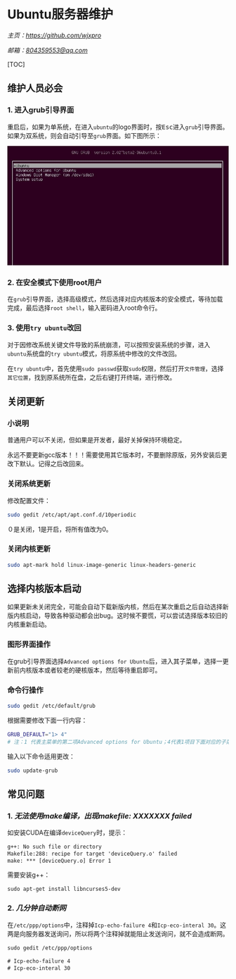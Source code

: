 # **Ubuntu服务器维护**
*主页：https://github.com/wjxpro*

*邮箱：804359553@qq.com*

[TOC]

## 维护人员必会
### 1. 进入grub引导界面
重启后，如果为单系统，在进入`ubuntu`的logo界面时，按<kbd>Esc</kbd>进入`grub`引导界面。如果为双系统，则会自动引导至`grub`界面。如下图所示：

![grub引导界面](./img/grub-bootloader.jpg)

### 2. 在安全模式下使用root用户
在`grub`引导界面，选择高级模式，然后选择对应内核版本的安全模式，等待加载完成，最后选择`root shell`，输入密码进入root命令行。

### 3. 使用`try ubuntu`改回
对于因修改系统关键文件导致的系统崩溃，可以按照安装系统的步骤，进入`ubuntu`系统盘的`try ubuntu`模式，将原系统中修改的文件改回。

在`try ubuntu`中，首先使用`sudo passwd`获取`sudo`权限，然后打开`文件管理`，选择`其它位置`，找到原系统所在盘，之后右键打开终端，进行修改。

## 关闭更新
### 小说明
普通用户可以不关闭，但如果是开发者，最好关掉保持环境稳定。

永远不要更新gcc版本！！！需要使用其它版本时，不要删除原版，另外安装后更改下默认。记得之后改回来。

### 关闭系统更新
修改配置文件：
```bash
sudo gedit /etc/apt/apt.conf.d/10periodic
```
０是关闭，1是开启，将所有值改为0。

### 关闭内核更新
```bash
sudo apt-mark hold linux-image-generic linux-headers-generic 
```

## 选择内核版本启动
如果更新未关闭完全，可能会自动下载新版内核，然后在某次重启之后自动选择新版内核启动，导致各种驱动都会出bug。这时候不要慌，可以尝试选择版本较旧的内核重新启动。
### 图形界面操作
在grub引导界面选择`Advanced options for Ubuntu`后，进入其子菜单，选择一更新前内核版本或者较老的硬核版本，然后等待重启即可。
### 命令行操作
```bash
sudo gedit /etc/default/grub
```
根据需要修改下面一行内容：
```bash
GRUB_DEFAULT="1> 4"
# 注：1 代表主菜单的第二项Advanced options for Ubuntu；4代表1项目下面对应的子菜单里面的第5项
```
输入以下命令适用更改：
```bash
sudo update-grub
```

## 常见问题
### 1. *无法使用make编译，出现makefile: XXXXXXX failed*
如安装CUDA在编译`deviceQuery`时，提示：
```shell
g++: No such file or directory
Makefile:288: recipe for target 'deviceQuery.o' failed
make: *** [deviceQuery.o] Error 1
```
需要安装g++：
```shell
sudo apt-get install libncurses5-dev
```

### 2. *几分钟自动断网*
在`/etc/ppp/options`中，注释掉`Icp-echo-failure 4`和`Icp-eco-interal 30`。这两是向服务器发送询问，所以将两个注释掉就能阻止发送询问，就不会造成断网。
```shell
sudo gedit /etc/ppp/options
```
    # Icp-echo-failure 4
    # Icp-eco-interal 30
